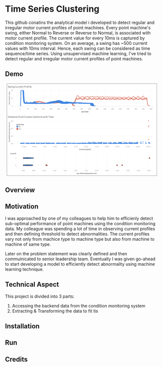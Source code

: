 # Time Series Clustering

This github conatins the analytical model i developed to detect regular and irregular motor current profiles of point machines. 
Every point machine's swing, either Normal to Reverse or Reverse to Normal, is associated with motor current profile. The current value for every 10ms is captured by condition monitoring system. On an average, a swing has ~500 current values with 10ms interval. Hence, each swing can be considered as time sequence/time series. Using unsupervised machine learning, I've tried to detect regular and irregular motor current profiles of point machines. 




## Demo

[![](https://github.com/kazitoufiq/TimeSeriesClustering/blob/master/Demo_Outlier%20Detection.png)](https://indian-currency-prediction.herokuapp.com/)

## Overview


## Motivation
I was approached by one of my colleagues to help him to efficienly detect sub-optimal performance of point machines using the condition monitoring data. My colleague was spending a lot of time in observing current profiles and then defining threshold to detect abnormalities. The current profiles vary not only from machice type to machine type but also from machine to machine of same type. 

Later on the problem statement was clearly defined and then commuinicated to senior leadership team. Eventually I was given go-ahead to start developing a model to efficiently detect abnormality using machine learning technique.     


## Technical Aspect
This project is divided into 3 parts:
1. Accessing the backend data from the condition monitoring system
2. Extracting & Transforming the data to fit tis 


## Installation


## Run


## Credits
